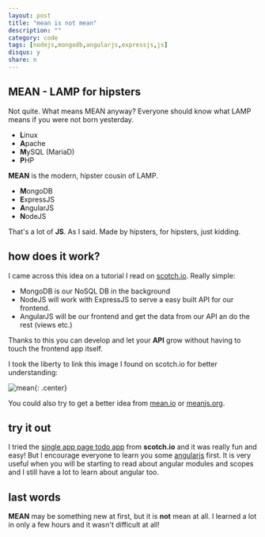 ```yaml
---
layout: post
title: "mean is not mean"
description: ""
category: code
tags: [nodejs,mongodb,angularjs,expressjs,js]
disqus: y
share: n
---
```


## MEAN - LAMP for hipsters

Not quite. What means MEAN anyway? Everyone should know what LAMP means if you were not born yesterday.

- **L**inux
- **A**pache
- **M**ySQL (MariaD)
- **P**HP

**MEAN** is the modern, hipster cousin of LAMP.

- **M**ongoDB
- **E**xpressJS
- **A**ngularJS
- **N**odeJS

That's a lot of **JS**. As I said. Made by hipsters, for hipsters, just kidding.

## how does it work?

I came across this idea on a tutorial I read on [scotch.io](http://scotch.io/bar-talk/setting-up-a-mean-stack-single-page-application). Really simple:

* MongoDB is our NoSQL DB in the background
* NodeJS will work with ExpressJS to serve a easy built API for our frontend.
* AngularJS will be our frontend and get the data from our API an do the rest (views etc.)

Thanks to this you can develop and let your **API** grow without having to touch the frontend app itself.

I took the liberty to link this image I found on scotch.io for better understanding:

![mean](https://ipfs.io/ipns/static.eyenx.ch/p/20140724_1.jpg){: .center}

You could also try to get a better idea from [mean.io](http://mean.io) or [meanjs.org](http://meanjs.org).

## try it out

I tried the [single app page todo app](http://scotch.io/tutorials/javascript/creating-a-single-page-todo-app-with-node-and-angular) from **scotch.io** and it was really fun and easy! But I encourage everyone to learn you some [angularjs](http://angularjs.org) first. It is very useful when you will be starting to read about angular modules and scopes and I still have a lot to learn about angular too.

## last words

**MEAN** may be something new  at first, but it is **not** mean at all. I learned a lot in only a few hours and it wasn't difficult at all!





